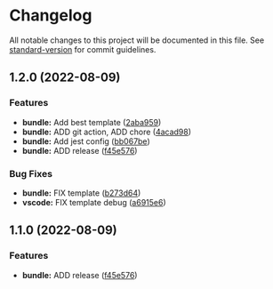 # Changelog

All notable changes to this project will be documented in this file. See [standard-version](https://github.com/conventional-changelog/standard-version) for commit guidelines.

## 1.2.0 (2022-08-09)


### Features

* **bundle:** Add best template ([2aba959](https://github.com///commit/2aba959f255f7417c3343906c23a1c42a25dae7d))
* **bundle:** ADD git action, ADD chore ([4acad98](https://github.com///commit/4acad9814a99eb95e81772c32e6f87ea96e3468f))
* **bundle:** Add jest config ([bb067be](https://github.com///commit/bb067bede660b55ca03795fb415032cfc7c79d54))
* **bundle:** ADD release ([f45e576](https://github.com///commit/f45e5761c4e5ffe0181b58da5915c06cd082cd90))


### Bug Fixes

* **bundle:** FIX template ([b273d64](https://github.com///commit/b273d64a48b14f44c732376f93fdb219b82094ba))
* **vscode:** FIX template debug ([a6915e6](https://github.com///commit/a6915e6765a2e9c2e54451f84306e7c0c9772565))

## 1.1.0 (2022-08-09)


### Features

* **bundle:** ADD release ([f45e576](https://github.com///commit/f45e5761c4e5ffe0181b58da5915c06cd082cd90))
